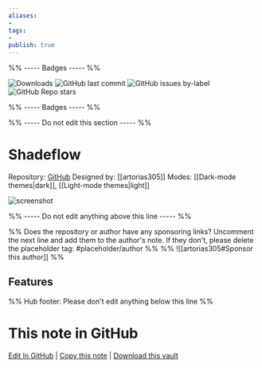 ```yaml
---
aliases:
- 
tags: 
- 
publish: true
---
```


%% ----- Badges ----- %%

![Downloads](https://img.shields.io/badge/downloads-1367-573E7A?style=for-the-badge&logo=)
![GitHub last commit](https://img.shields.io/github/last-commit/artorias305/obsidian-shadeflow?color=573E7A&label=last%20update&logo=github&style=for-the-badge)
![GitHub issues by-label](https://img.shields.io/github/issues/artorias305/obsidian-shadeflow/help%20wanted?color=573E7A&logo=github&style=for-the-badge) 
![GitHub Repo stars](https://img.shields.io/github/stars/artorias305/obsidian-shadeflow?color=573E7A&logo=github&style=for-the-badge)

%% ----- Badges ----- %%

%% ----- Do not edit this section ----- %%

# Shadeflow

Repository: [GitHub](https://github.com/artorias305/obsidian-shadeflow)
Designed by: [[artorias305]]
Modes: [[Dark-mode themes|dark]], [[Light-mode themes|light]]



![screenshot](https://github.com/artorias305/obsidian-shadeflow/raw/HEAD/dark.png)

%% ----- Do not edit anything above this line ----- %% 

%% Does the repository or author have any sponsoring links? Uncomment the next line and add them to the author's note. If they don't, please delete the placeholder tag: #placeholder/author %%
%% ![[artorias305#Sponsor this author]] %%


## Features



%% Hub footer: Please don't edit anything below this line %%

# This note in GitHub

<span class="git-footer">[Edit In GitHub](https://github.dev/obsidian-community/obsidian-hub/blob/main/02%20-%20Community%20Expansions/02.05%20All%20Community%20Expansions/Themes/Shadeflow.md "git-hub-edit-note") | [Copy this note](https://raw.githubusercontent.com/obsidian-community/obsidian-hub/main/02%20-%20Community%20Expansions/02.05%20All%20Community%20Expansions/Themes/Shadeflow.md "git-hub-copy-note") | [Download this vault](https://github.com/obsidian-community/obsidian-hub/archive/refs/heads/main.zip "git-hub-download-vault") </span>
